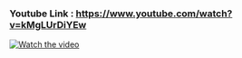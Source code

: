 
### Youtube Link : https://www.youtube.com/watch?v=kMgLUrDiYEw

[![Watch the video](https://img.youtube.com/vi/kMgLUrDiYEw/0.jpg)](http://www.youtube.com/watch?v=kMgLUrDiYEw)
